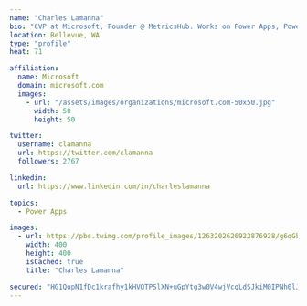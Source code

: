 ```yaml
---
name: "Charles Lamanna"
bio: "CVP at Microsoft, Founder @ MetricsHub. Works on Power Apps, Power Automate, Power Virtual Agent, Common Data Service and Dynamics 365."
location: Bellevue, WA
type: "profile"
heat: 71

affiliation:
  name: Microsoft
  domain: microsoft.com
  images:
    - url: "/assets/images/organizations/microsoft.com-50x50.jpg"
      width: 50
      height: 50

twitter:
  username: clamanna
  url: https://twitter.com/clamanna
  followers: 2767

linkedin:
  url: https://www.linkedin.com/in/charleslamanna

topics:
  - Power Apps

images:
  - url: https://pbs.twimg.com/profile_images/1263202626922876928/g6qGbHZ-_400x400.jpg
    width: 400
    height: 400
    isCached: true
    title: "Charles Lamanna"

secured: "HG1QupN1fDc1krafhy1kHVQTPSlXN+uGpYtg3w0V4wjVcqLdSJkiM0IPNh0lJ5XCPG37wWyrq4qS1mh9/oAQwc713YzXBKhprtYilzZgE3fKFiUErZ8icQl9JBiorqP3vbLB9Xe07bKygeCMHtiVdBKBP5UjmeN49lETmaH0W1JhFVmcX9eu0QXnlkk+cMWf6V/yAPL9d0D3/0dt9N3uWxZNPGjrSvUcfeFZ1zj1180je3wWiG6XZC+vQNAG5YTw1TU0FqrLnWtHjJzbq61EWQv0EiyDRbSKZrfNh6Jlq4tAmSVR1yQngAsKfbB/7NVbBLZoMlnav2PAOV5zeprQVwktCer1uDeBsgEoHvL4ARcHeZaGVUHFTO8QbUxde7p1kGRQO9XfSMTlFPRDVAkAMY7mCfyyfIQ6m6JWI0AaCuM=;bKZgutQudYPmG0QCGeO+dw=="
---
```


